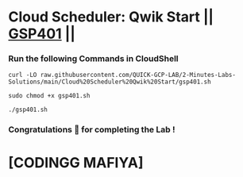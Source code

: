 # Cloud Scheduler: Qwik Start || [GSP401](https://www.cloudskillsboost.google/focuses/3556?parent=catalog) ||

### Run the following Commands in CloudShell

```
curl -LO raw.githubusercontent.com/QUICK-GCP-LAB/2-Minutes-Labs-Solutions/main/Cloud%20Scheduler%20Qwik%20Start/gsp401.sh

sudo chmod +x gsp401.sh

./gsp401.sh
```

### Congratulations 🎉 for completing the Lab !

# [CODINGG MAFIYA]
